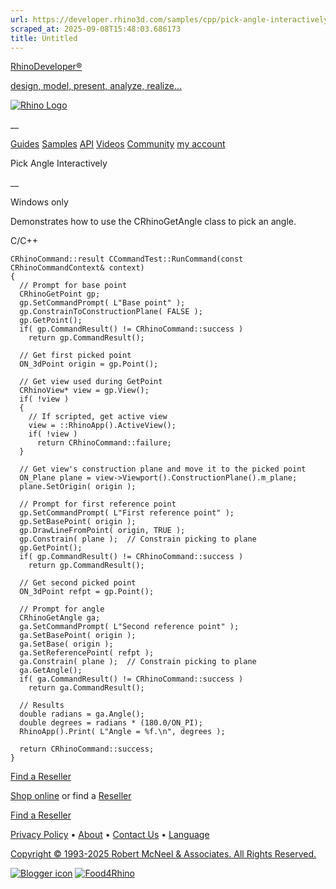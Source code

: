 ```yaml
---
url: https://developer.rhino3d.com/samples/cpp/pick-angle-interactively/
scraped_at: 2025-09-08T15:48:03.686173
title: Untitled
---
```


[RhinoDeveloper®](/)

[design, model, present, analyze, realize...](/)

[![Rhino Logo](https://developer.rhino3d.com/images/rhinodevlogo.png)](/)

__

[Guides](https://developer.rhino3d.com/guides)
[Samples](https://developer.rhino3d.com/samples)
[API](https://developer.rhino3d.com/api)
[Videos](https://developer.rhino3d.com/videos)
[Community](https://discourse.mcneel.com/c/rhino-developer) [my account
](https://www.rhino3d.com/my-account/ "Manage your account, licenses, and
teams")

Pick Angle Interactively

__

Windows only

Demonstrates how to use the CRhinoGetAngle class to pick an angle.

C/C++

    
    
    CRhinoCommand::result CCommandTest::RunCommand(const CRhinoCommandContext& context)
    {
      // Prompt for base point
      CRhinoGetPoint gp;
      gp.SetCommandPrompt( L"Base point" );
      gp.ConstrainToConstructionPlane( FALSE );
      gp.GetPoint();
      if( gp.CommandResult() != CRhinoCommand::success )
        return gp.CommandResult();
    
      // Get first picked point
      ON_3dPoint origin = gp.Point();
    
      // Get view used during GetPoint
      CRhinoView* view = gp.View();
      if( !view )
      {
        // If scripted, get active view
        view = ::RhinoApp().ActiveView();
        if( !view )
          return CRhinoCommand::failure;
      }
    
      // Get view's construction plane and move it to the picked point
      ON_Plane plane = view->Viewport().ConstructionPlane().m_plane;
      plane.SetOrigin( origin );
    
      // Prompt for first reference point
      gp.SetCommandPrompt( L"First reference point" );
      gp.SetBasePoint( origin );
      gp.DrawLineFromPoint( origin, TRUE );
      gp.Constrain( plane );  // Constrain picking to plane
      gp.GetPoint();
      if( gp.CommandResult() != CRhinoCommand::success )
        return gp.CommandResult();
    
      // Get second picked point
      ON_3dPoint refpt = gp.Point();
    
      // Prompt for angle
      CRhinoGetAngle ga;
      ga.SetCommandPrompt( L"Second reference point" );
      ga.SetBasePoint( origin );
      ga.SetBase( origin );
      ga.SetReferencePoint( refpt );
      ga.Constrain( plane );  // Constrain picking to plane
      ga.GetAngle();
      if( ga.CommandResult() != CRhinoCommand::success )
        return ga.CommandResult();
    
      // Results
      double radians = ga.Angle();
      double degrees = radians * (180.0/ON_PI);
      RhinoApp().Print( L"Angle = %f.\n", degrees );
    
      return CRhinoCommand::success;
    }
    

  

[Find a Reseller](https://www.rhino3d.com/sales)

[Shop online](https://www.rhino3d.com/store) or find a
[Reseller](https://www.rhino3d.com/sales)

[Find a Reseller](https://www.rhino3d.com/sales)

[Privacy Policy](https://www.rhino3d.com/privacy) •
[About](https://www.rhino3d.com/mcneel/about) • [Contact
Us](https://www.rhino3d.com/mcneel/contact) • [
Language](https://www.rhino3d.com/language "Change to a different region or
language")

[Copyright © 1993-2025 Robert McNeel & Associates. All Rights
Reserved.](https://www.rhino3d.com/mcneel/about)

[](https://www.facebook.com/McNeelRhinoceros/)
[](https://twitter.com/bobmcneel) [](https://www.linkedin.com/groups/75313/)
[](https://www.youtube.com/user/RhinoGuide/videos) [](https://vimeo.com/rhino)
[![Blogger
icon](https://developer.rhino3d.com/images/blogger.svg)](http://blog.rhino3d.com/)
[![Food4Rhino](https://developer.rhino3d.com/images/f4r_icon_01.svg)](https://www.food4rhino.com)

